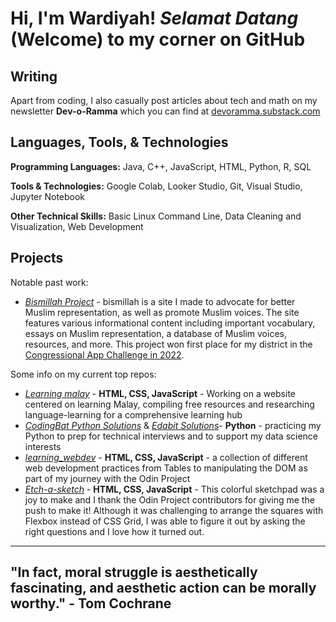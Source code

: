 # Hi, I'm Wardiyah! _Selamat Datang_ (Welcome) to my corner on GitHub
## Writing
Apart from coding, I also casually post articles about tech and math on my newsletter **Dev-o-Ramma** which you can find at [devoramma.substack.com](https://devoramma.substack.com/)

## Languages, Tools, & Technologies
**Programming Languages:** Java, C++, JavaScript, HTML, Python, R, SQL

**Tools & Technologies:** Google Colab, Looker Studio, Git, Visual Studio, Jupyter Notebook

**Other Technical Skills:** Basic Linux Command Line, Data Cleaning and Visualization, Web Development

## Projects
Notable past work:
- [_Bismillah Project_](https://warramma.github.io/bismillah-twopointoh/) - bismillah is a site I made to advocate for better Muslim representation, as well as promote Muslim voices. The site features various informational content including important vocabulary, essays on Muslim representation, a database of Muslim voices, resources, and more. This project won first place for my district in the [Congressional App Challenge in 2022](https://www.congressionalappchallenge.us/22-il18/).


Some info on my current top repos:
- [_Learning malay_](https://github.com/warramma/learningmalay) - **HTML, CSS, JavaScript** - Working on a website centered on learning Malay, compiling free resources and researching language-learning for a comprehensive learning hub
- [_CodingBat Python Solutions_](https://github.com/warramma/codingbat_python)  & [_Edabit Solutions_](https://github.com/warramma/Edabit_solutions)- **Python** - practicing my Python to prep for technical interviews and to support my data science interests
- [_learning_webdev_](https://github.com/warramma/learning_webdev) - **HTML, CSS, JavaScript** - a collection of different web development practices from Tables to manipulating the DOM as part of my journey with the Odin Project
- [_Etch-a-sketch_](https://github.com/warramma/etch_a_sketch) - **HTML, CSS, JavaScript** - This colorful sketchpad was a joy to make and I thank the Odin Project contributors for giving me the push to make it! Although it was challenging to arrange the squares with Flexbox instead of CSS Grid, I was able to figure it out by asking the right questions and I love how it turned out.

-------------------
## "In fact, moral struggle is aesthetically fascinating, and aesthetic action can be morally worthy." - Tom Cochrane

